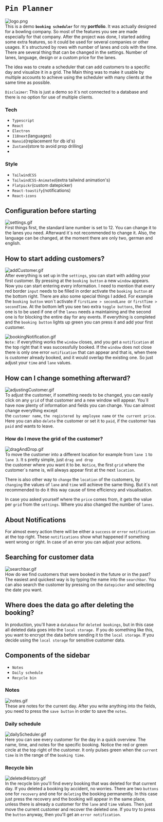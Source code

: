 # `Pin Planner`

![logo.png](logo.png)\
This is a demo **`booking scheduler`** for my **portfolio**. It was actually designed for a bowling company.
So most of the features you see are made especially for that company. After the project was done, I started adding some extra
features, so it could be used for several companies or other usages.
It´s structured by rows with number of lanes and cols with the time.
There are several thing that can be changed in the settings. Number of lanes, language, design or a custom price for the lanes.

The idea was to create a scheduler that can add customers to a specific day and visualize it in a grid. The Main thing was
to make it usable by multiple accounts to achieve using the scheduler with many clients at the same time as possible.

`Disclaimer`: This is just a demo so it`s not connected to a database and there is no option for use of multiple clients.

### Tech

- `Typescript`
- `React`
- `Electron`
- `I18next`(languages)
- `Nanoid`(replacement for db id's)
- `Zustand`(store to avoid prop drilling)
-

### Style

- `TailwindCSS`
- `TailwindCSS-Animated`(extra tailwind animation's)
- `Flatpickr`(custom datepicker)
- `React-toastify`(notifications)
- `React-icons`

## Configuration before starting

![settings.gif](settings.gif)\
First things first, the standard lane number is set to 12. You can change it to the lanes you need.
Afterward it´s not recommended to change it. Also, the language can be changed, at the moment there are only two,
german and english.

## How to start adding customers?

![addCustomer.gif](addCustomer.gif)\
After everything is set up in the `settings`, you can start with adding your first customer.
By pressing at the `booking button` a new `window` appears. Now you can start entering every information.
I need to mention that every red border `input` needs to be filled in order activate the `booking button` at the bottom right.
There are also some special things I added. For example the `booking button` won´t activate if `firstLane > secondLane `or
`firstTime > secondTime`. At the bottom left you see two extra `toggle buttons`, the first one is to be used if one of the `lanes` needs
a maintaining and the second one is for blocking the entire day for any events. If everything is completed and the `booking button`
lights up green you can press it and add your first customer.

![bookingNotification.gif](bookingNotification.gif) \
`Note:` if everything works the `window` closes, and you get a `notification` at the top right that it was successfully booked.
If the `window` does not close there is only one error `notification` that can appear and that is, when there is customer already booked,
and it would overlap the existing one. So just adjust your `time` and `lane` values.

## How can I change something afterward?

![adjustingCustomer.gif](adjustingCustomer.gif)\
To adjust the customer, if something needs to be changed, you can easily click on any `grid` of that customer and
a new window will appear. You´ll have now plenty of information and fields you can change. You can almost change everything except  
the `customer name`, `the registered by employee name` or `the current price`. Here you can also `delete` the customer or set it to `paid`,
if the customer has `paid` and wants to leave.

### How do I move the grid of the customer?

![dragAndDrop.gif](dragAndDrop.gif)\
To move the customer into a different location for example from `lane 1` to `lane 3`. It s pretty simple, just `drag and drop`   
the customer where you want it to be. `Notice`, the first `grid` where the customer´s name is, will always appear first at the next `location`.

There is also other way to `change` the `location` of the customers, by `changing` the values of `lane` and `time` will achieve the same thing.
But it`s not recommended to do it this way cause of time efficiency and visualisation.

In case you asked yourself where the `price` comes from, it gets the value per `grid` from the `settings`. Where you also changed
the number of `lanes`.

## About Notifications

For almost every action there will be either a `success` or `error` `notification` at the top right. These `notifications` show what happened if something went wrong
or right. In case of an error you can adjust your actions.

## Searching for customer data

![searchbar.gif](searchbar.gif)\
How do we find customers that were booked in the future or in the past? The easiest and quickest way is by typing the name into the `searchbar`.
You can also search the customer by pressing on the `datepicker` and selecting the date you want.

## Where does the data go after deleting the booking?

In production, you'll have a `database` for `deleted bookings`, but in this case all deleted data goes into the `local storage.` If you do something like this,
you want to encrypt the data before sending it to the `local storage`. If you decide using the `local storage` for sensitive customer data.

## Components of the sidebar

- `Notes`
- `Daily schedule`
- `Recycle bin`

### Notes

![notes.gif](notes.gif)\
These are notes for the current day. After you write anything into the fields, you need to press the `save button`
in order to save the `notes`.

### Daily schedule

![dailyScheduler.gif](dailyScheduler.gif)\
Here you can see every customer for the day in a quick overview. The name, time, and notes for the specific booking.
Notice the red or green circle at the top right of the customer.
It only pulses green when the `current time` is in the range of the `booking time`.

### Recycle bin

![deletedHistory.gif](deletedHistory.gif)\
In the recycle bin you'll find every booking that was deleted for that current day. If you deleted a booking by accident,
no worries. There are two `buttons` one for `recovery` and one for `deleting` the booking permanently.
In this case just press the recovery and the booking will appear in the same place, unless there is already a customer
for the `lane` and `time` values. Then just move the current customer and recover the deleted one. If you try to press the `button`
anyway, then you'll get an `error notification`.












